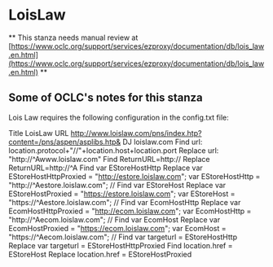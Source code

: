 # LoisLaw
** This stanza needs manual review at [https://www.oclc.org/support/services/ezproxy/documentation/db/lois_law.en.html](https://www.oclc.org/support/services/ezproxy/documentation/db/lois_law.en.html) **

## Some of OCLC's notes for this stanza

Lois Law requires the following configuration in the config.txt  file:

Title LoisLaw
 URL http://www.loislaw.com/pns/index.htp?content=/pns/aspen/asplibs.htp&
 DJ loislaw.com
 Find url: location.protocol+"//"+location.host+location.port
 Replace url: "http://^Awww.loislaw.com"
 Find ReturnURL=http://
 Replace ReturnURL=http://^A
 Find var EStoreHostHttp
 Replace var EStoreHostHttpProxied = "http://estore.loislaw.com"; var EStoreHostHttp = "http://^Aestore.loislaw.com"; //
 Find var EStoreHost
 Replace var EStoreHostProxied = "https://estore.loislaw.com"; var EStoreHost = "https://^Aestore.loislaw.com"; //
 Find var EcomHostHttp
 Replace var EcomHostHttpProxied = "http://ecom.loislaw.com"; var EcomHostHttp = "http://^Aecom.loislaw.com"; //
 Find var EcomHost
 Replace var EcomHostProxied = "https://ecom.loislaw.com"; var EcomHost = "https://^Aecom.loislaw.com"; //
 Find var targeturl = EStoreHostHttp
 Replace var targeturl = EStoreHostHttpProxied
 Find location.href = EStoreHost
 Replace location.href = EStoreHostProxied 
